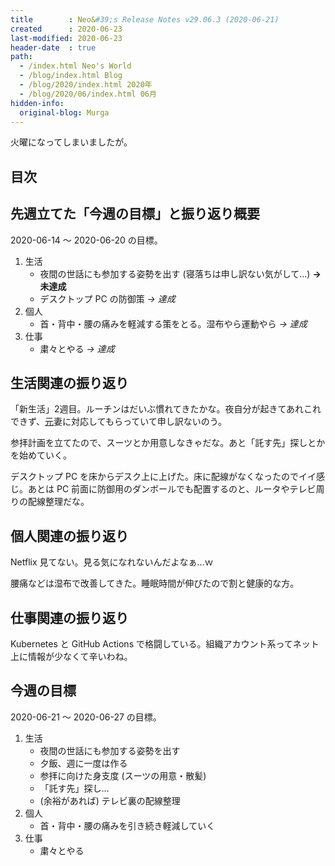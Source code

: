 ```yaml
---
title        : Neo&#39;s Release Notes v29.06.3 (2020-06-21)
created      : 2020-06-23
last-modified: 2020-06-23
header-date  : true
path:
  - /index.html Neo's World
  - /blog/index.html Blog
  - /blog/2020/index.html 2020年
  - /blog/2020/06/index.html 06月
hidden-info:
  original-blog: Murga
---
```


火曜になってしまいましたが。

## 目次

## 先週立てた「今週の目標」と振り返り概要

2020-06-14 ～ 2020-06-20 の目標。

1. 生活
    - 夜間の世話にも参加する姿勢を出す (寝落ちは申し訳ない気がして…) **→ 未達成**
    - デスクトップ PC の防御策 _→ 達成_
2. 個人
    - 首・背中・腰の痛みを軽減する策をとる。湿布やら運動やら _→ 達成_
3. 仕事
    - 粛々とやる _→ 達成_

## 生活関連の振り返り

「新生活」2週目。ルーチンはだいぶ慣れてきたかな。夜自分が起きてあれこれできず、<ins datetime="2021-03-26T00:00Z">元</ins>妻に対応してもらっていて申し訳ないのう。

参拝計画を立てたので、スーツとか用意しなきゃだな。あと「託す先」探しとかを始めていく。

デスクトップ PC を床からデスク上に上げた。床に配線がなくなったのでイイ感じ。あとは PC 前面に防御用のダンボールでも配置するのと、ルータやテレビ周りの配線整理だな。

## 個人関連の振り返り

Netflix 見てない。見る気になれないんだよなぁ…ｗ

腰痛などは湿布で改善してきた。睡眠時間が伸びたので割と健康的な方。

## 仕事関連の振り返り

Kubernetes と GitHub Actions で格闘している。組織アカウント系ってネット上に情報が少なくて辛いわね。

## 今週の目標

2020-06-21 〜 2020-06-27 の目標。

1. 生活
    - 夜間の世話にも参加する姿勢を出す
    - 夕飯、週に一度は作る
    - 参拝に向けた身支度 (スーツの用意・散髪)
    - 「託す先」探し…
    - (余裕があれば) テレビ裏の配線整理
2. 個人
    - 首・背中・腰の痛みを引き続き軽減していく
3. 仕事
    - 粛々とやる
